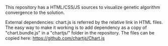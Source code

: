 This repository has a HTML/CSS/JS sources to visualize genetic algorithm convergence to the solution.

External dependencies: chart.js is referred by the relative link in HTML files. The easy way to make it working is to add dependency as a copy of "chart.bundle.js" in a "chartjs/" folder in the repository. The files can be copied here: https://github.com/chartjs/Chart.js